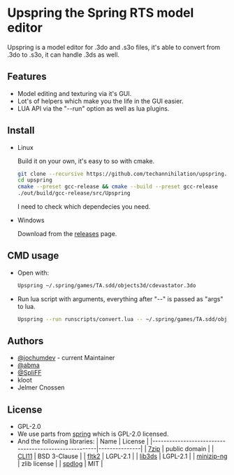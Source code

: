 # Upspring the Spring RTS model editor

Upspring is a model editor for .3do and .s3o files, it's able to convert from .3do to .s3o, it can handle .3ds as well.

## Features

- Model editing and texturing via it's GUI.
- Lot's of helpers which make you the life in the GUI easier.
- LUA API via the "--run" option as well as lua plugins.

## Install

- Linux

    Build it on your own, it's easy to so with cmake.

    ```bash
    git clone --recursive https://github.com/techannihilation/upspring.git
    cd upspring
    cmake --preset gcc-release && cmake --build --preset gcc-release
    ./out/build/gcc-release/src/Upspring
    ```

    I need to check which dependecies you need.

- Windows

    Download from the [releases](https://github.com/techannihilation/upspring/releases) page.


## CMD usage

- Open with:

    ```bash
    Upspring ~/.spring/games/TA.sdd/objects3d/cdevastator.3do
    ```

- Run lua script with arguments, everything after "--" is passed as "args" to lua.

    ```bash
    Upspring --run runscripts/convert.lua -- ~/.spring/games/TA.sdd/objects3d/cdevastator.3do
    ```


## Authors

- [@jochumdev](https://github.com/jochumdev) - current Maintainer
- [@abma](https://github.com/abma)
- [@SpliFF](https://github.com/SpliFF/)
- kloot
- Jelmer Cnossen

## License

- GPL-2.0
- We use parts from [spring](https://github.com/spring/spring) which is GPL-2.0 licensed.
- And the following libraries:
    | Name                                                 | License       |
    |------------------------------------------------------|---------------|
    | [7zip](https://7-zip.org/sdk.html)                   | public domain |
    | [CLI11](https://github.com/CLIUtils/CLI11)           | BSD 3-Clause  |
    | [fltk2](vendor/fltk2/COPYING)                        | LGPL-2.1      |
    | [lib3ds](https://github.com/techannihilation/lib3ds) | LGPL-2.1      |
    | [minizip-ng](https://github.com/zlib-ng/minizip-ng)  | zlib license  |
    | [spdlog](https://github.com/gabime/spdlog)           | MIT           |
